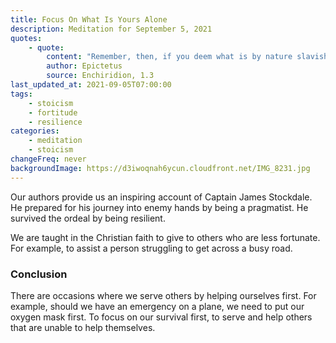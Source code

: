 ```yaml
---
title: Focus On What Is Yours Alone
description: Meditation for September 5, 2021
quotes:
    - quote:
        content: "Remember, then, if you deem what is by nature slavish to be free, and what is not your own to be yours, you will be shackled and miserable, blaming both gods and other people. But if you deem as your own only what is yours, and what belongs to others as truly not yours, then no one will ever be able to coerce or to stop you, you will find no one to blame or accuse, you will do nothing against your will, you will have no enemy, no one will harm you, because no harm can affect you."
        author: Epictetus
        source: Enchiridion, 1.3
last_updated_at: 2021-09-05T07:00:00
tags:
    - stoicism
    - fortitude
    - resilience
categories:
    - meditation
    - stoicism
changeFreq: never
backgroundImage: https://d3iwoqnah6ycun.cloudfront.net/IMG_8231.jpg
---
```


Our authors provide us an inspiring account of Captain James Stockdale. He prepared for his journey into enemy hands by 
being a pragmatist. He survived the ordeal by being resilient.

We are taught in the Christian faith to give to others who are less fortunate. For example, to assist a person 
struggling to get across a busy road.

### Conclusion

There are occasions where we serve others by helping ourselves first. For example, should we have an emergency on a 
plane, we need to put our oxygen mask first. To focus on our survival first, to serve and help others that are unable to 
help themselves.
